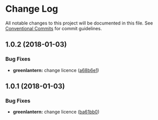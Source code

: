 # Change Log

All notable changes to this project will be documented in this file.
See [Conventional Commits](https://conventionalcommits.org) for commit guidelines.

<a name="1.0.2"></a>
## 1.0.2 (2018-01-03)


### Bug Fixes

* **greenlantern:** change licence ([a68b6e1](https://github.com/kane-thornwyrd/kpr/commit/a68b6e1))




<a name="1.0.1"></a>
## 1.0.1 (2018-01-03)


### Bug Fixes

* **greenlantern:** change licence ([ba61bb0](https://github.com/kane-thornwyrd/kpr/commit/ba61bb0))
